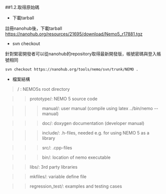 ##1.2.取得原始碼

* 下載tarball

註冊nanohub後，下載tarball
https://nanohub.org/resources/21695/download/Nemo5_r17881.tgz

* svn checkout

針對緊密開發者可以從nanohub的repository取得最新開發版，帳號密碼與登入帳號相同

```
svn checkout https://nanohub.org/tools/nemo/svn/trunk/NEMO .
```

* 檔案結構

>/ : NEMO5s root directory

>>prototype/: NEMO 5 source code

>>>manual/: user manual (compile using latex ../bin/nemo --manual)

>>>doc/: doxygen documentation (developer manual)
  
>>>include/: .h-files, needed e.g. for using NEMO 5 as a library
  
>>>src/: .cpp-files
  
>>>bin/: location of nemo executable

>>libs/: 3rd party libraries

>>mkfiles/: variable define file

>>regression_test/: examples and testing cases 





